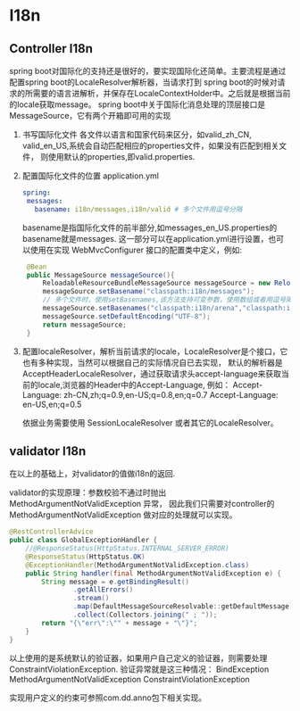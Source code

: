 # I18n

## Controller I18n

spring boot对国际化的支持还是很好的，要实现国际化还简单。主要流程是通过配置spring boot的LocaleResolver解析器，当请求打到
spring boot的时候对请求的所需要的语言进解析，并保存在LocaleContextHolder中。之后就是根据当前的locale获取message。
spring boot中关于国际化消息处理的顶层接口是MessageSource，它有两个开箱即可用的实现

1. 书写国际化文件
   各文件以语言和国家代码来区分，如valid_zh_CN, valid_en_US,系统会自动匹配相应的properties文件，如果没有匹配到相关文件，
则使用默认的properties,即valid.properties.

2. 配置国际化文件的位置 application.yml
   ```yml
   spring:
    messages:
      basename: i18n/messages,i18n/valid # 多个文件用逗号分隔
   ```
    basename是指国际化文件的前半部分,如messages_en_US.properties的basename就是messages.
这一部分可以在application.yml进行设置，也可以使用在实现 WebMvcConfigurer 接口的配置类中定义，例如:

   ```java
    @Bean
    public MessageSource messageSource(){
        ReloadableResourceBundleMessageSource messageSource = new ReloadableResourceBundleMessageSource();
        messageSource.setBasename("classpath:i18n/messages");
        // 多个文件时，使用setBasenames,该方法支持可变参数，使用数组或者用逗号隔开,需要说明的是classpath:不可省略.
        messageSource.setBasenames("classpath:i18n/arena","classpath:i18n/valid");
        messageSource.setDefaultEncoding("UTF-8");
        return messageSource;
    }
   ```

3. 配置localeResolver，解析当前请求的locale，LocaleResolver是个接口，它也有多种实现，当然可以根据自己的实际情况自已去实现，
默认的解析器是 AcceptHeaderLocaleResolver，通过获取请求头accept-language来获取当前的locale,浏览器的Header中的Accept-Language,
例如：
 Accept-Language: zh-CN,zh;q=0.9,en-US;q=0.8,en;q=0.7
 Accept-Language: en-US,en;q=0.5
 
    依据业务需要使用 SessionLocaleResolver 或者其它的LocaleResolver。

## validator I18n

在以上的基础上，对validator的值做i18n的返回.

validator的实现原理：参数校验不通过时抛出 MethodArgumentNotValidException 异常， 因此我们只需要对controller的
MethodArgumentNotValidException 做对应的处理就可以实现。

```java
@RestControllerAdvice
public class GlobalExceptionHandler {
    //@ResponseStatus(HttpStatus.INTERNAL_SERVER_ERROR)
    @ResponseStatus(HttpStatus.OK)
    @ExceptionHandler(MethodArgumentNotValidException.class)
    public String handler(final MethodArgumentNotValidException e) {
        String message = e.getBindingResult()
                .getAllErrors()
                .stream()
                .map(DefaultMessageSourceResolvable::getDefaultMessage)
                .collect(Collectors.joining(" ; "));
        return "{\"err\":\"" + message + "\"}";
    }
}
```
以上使用的是系统默认的验证器，如果用户自己定义的验证器，则需要处理ConstraintViolationException.
验证异常就是这三种情况：
    BindException
    MethodArgumentNotValidException
    ConstraintViolationException

实现用户定义的约束可参照com.dd.anno包下相关实现。


